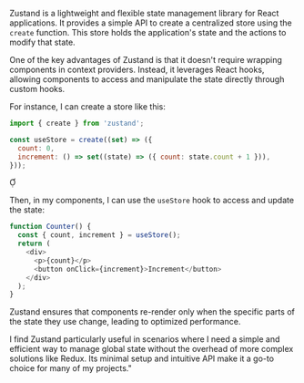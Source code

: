  Zustand is a lightweight and flexible state management library for React applications. It provides a simple API to create a centralized store using the `create` function. This store holds the application's state and the actions to modify that state.

One of the key advantages of Zustand is that it doesn't require wrapping components in context providers. Instead, it leverages React hooks, allowing components to access and manipulate the state directly through custom hooks.

For instance, I can create a store like this:


```javascript
import { create } from 'zustand';

const useStore = create((set) => ({
  count: 0,
  increment: () => set((state) => ({ count: state.count + 1 })),
}));
```


Then, in my components, I can use the `useStore` hook to access and update the state:


```javascript
function Counter() {
  const { count, increment } = useStore();
  return (
    <div>
      <p>{count}</p>
      <button onClick={increment}>Increment</button>
    </div>
  );
}
```


Zustand ensures that components re-render only when the specific parts of the state they use change, leading to optimized performance.

I find Zustand particularly useful in scenarios where I need a simple and efficient way to manage global state without the overhead of more complex solutions like Redux. Its minimal setup and intuitive API make it a go-to choice for many of my projects."

